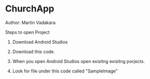 # ChurchApp

Author: Martin Vadakara

Steps to open Project

1. Download Android Studios

2. Download this code.

3.  When you open Android Studios open exisitng exisitng porjects.

4.  Look for file under this code called "SampleImage"  
